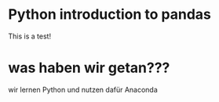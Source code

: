 # Python introduction to pandas 

This is a test! 

# was haben wir getan???

wir lernen Python und nutzen dafür Anaconda
